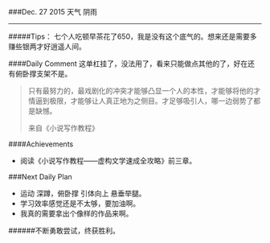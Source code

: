 ###Dec. 27 2015 天气 阴雨
***
#####Tips：
七个人吃顿早茶花了650，我是没有这个底气的。想来还是需要多赚些银两才好逍遥人间。

####Daily Comment
这单杠挂了，没法用了，看来只能做点其他的了，好在还有俯卧撑支架不是。
> 只有最努力的，最戏剧化的冲突才能够凸显一个人的本性，才能够将他的才情逼到极限，才能够让人真正地为之侧目。才足够吸引人，哪一边弱势了都是缺憾。
> 
> 来自《小说写作教程》

####Achievements
+ 阅读《小说写作教程——虚构文学速成全攻略》前三章。

###Next Daily Plan
+ 运动 深蹲，俯卧撑 引体向上 悬垂举腿。
+ 学习效率感觉还是不太够，要加油啊。
+ 我真的需要拿出个像样的作品来啊。

######不断勇敢尝试，终获胜利。

